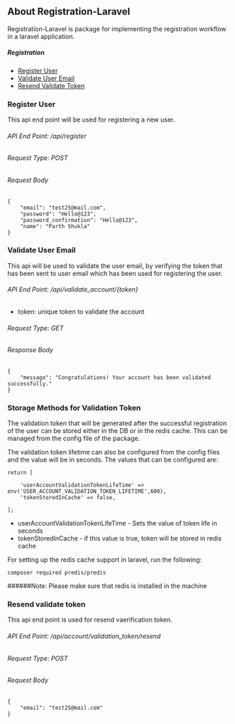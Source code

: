 ## About Registration-Laravel

Registration-Laravel is package for implementing the registration workflow in a laravel application.

##### Registration
- [Register User](#register-user)
- [Validate User Email](#validate-user-email)
- [Resend Validate Token](#resend-validate-token)


### <a name="register-user">Register User</a>
This api end point will be used for registering a new user.
###### API End Point: /api/register
###### Request Type: POST
###### Request Body
```
{
    "email": "test25@mail.com",
    "password": "Hello@123",
    "password_confirmation": "Hello@123",
    "name": "Parth Shukla"
}
```
### <a name="validate-user-email">Validate User Email</a>
This api will be used to validate the user email, by verifying the token that has been sent
to user email which has been used for registering the user.
###### API End Point: /api/validate_account/{token}
- token: unique token to validate the account 
###### Request Type: GET
###### Response Body
```
{
    "message": "Congratulations! Your account has been validated successfully."
}
```

### Storage Methods for Validation Token

The validation token that will be generated after the successful registration of the
user can be stored either in the DB or in the redis cache. This can be managed from the
config file of the package. 

The validation token lifetime can also be configured from the config files and 
the value will be in seconds. The values that can be configured are:
```phpt
return [

    'userAccountValidationTokenLifeTime' => env('USER_ACCOUNT_VALIDATION_TOKEN_LIFETIME',600),
    'tokenStoredInCache' => false,

];
```
* userAccountValidationTokenLifeTime - Sets the value of token life in seconds
* tokenStoredInCache - if this value is true, token will be stored in redis cache

For setting up the redis cache support in laravel, run the following:
```
composer required predis/predis
```
######Note: Please make sure that redis is installed in the machine 

### <a name="resend-validate-token">Resend validate token</a>
This api end point is used for resend vaerification token.
###### API End Point: /api/account/validation_token/resend
###### Request Type: POST
###### Request Body
```
{
    "email": "test25@mail.com"
}
```


